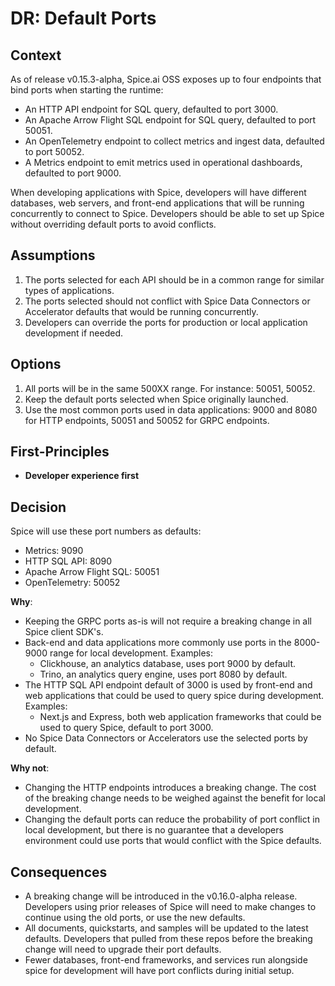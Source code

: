 # DR: Default Ports

## Context

As of release v0.15.3-alpha, Spice.ai OSS exposes up to four endpoints that bind ports when starting the runtime:

- An HTTP API endpoint for SQL query, defaulted to port 3000.
- An Apache Arrow Flight SQL endpoint for SQL query, defaulted to port 50051.
- An OpenTelemetry endpoint to collect metrics and ingest data, defaulted to port 50052.
- A Metrics endpoint to emit metrics used in operational dashboards, defaulted to port 9000.

When developing applications with Spice, developers will have different databases, web servers, and front-end applications that will be running concurrently to connect to Spice.  Developers should be able to set up Spice without overriding default ports to avoid conflicts.

## Assumptions

1. The ports selected for each API should be in a common range for similar types of applications.
2. The ports selected should not conflict with Spice Data Connectors or Accelerator defaults that would be running concurrently.
3. Developers can override the ports for production or local application development if needed.

## Options

1. All ports will be in the same 500XX range. For instance: 50051, 50052.
2. Keep the default ports selected when Spice originally launched.
3. Use the most common ports used in data applications: 9000 and 8080 for HTTP endpoints, 50051 and 50052 for GRPC endpoints.

## First-Principles

- **Developer experience first**

## Decision

Spice will use these port numbers as defaults:

- Metrics: 9090
- HTTP SQL API: 8090
- Apache Arrow Flight SQL: 50051
- OpenTelemetry: 50052

**Why**:

- Keeping the GRPC ports as-is will not require a breaking change in all Spice client SDK's.
- Back-end and data applications more commonly use ports in the 8000-9000 range for local development.  Examples:
  - Clickhouse, an analytics database, uses port 9000 by default.  
  - Trino, an analytics query engine, uses port 8080 by default.
- The HTTP SQL API endpoint default of 3000 is used by front-end and web applications that could be used to query spice during development. Examples:
  - Next.js and Express, both web application frameworks that could be used to query Spice, default to port 3000.
- No Spice Data Connectors or Accelerators use the selected ports by default.

**Why not**:

- Changing the HTTP endpoints introduces a breaking change. The cost of the breaking change needs to be weighed against the benefit for local development.
- Changing the default ports can reduce the probability of port conflict in local development, but there is no guarantee that a developers environment could use ports that would conflict with the Spice defaults.

## Consequences

- A breaking change will be introduced in the v0.16.0-alpha release.  Developers using prior releases of Spice will need to make changes to continue using the old ports, or use the new defaults.
- All documents, quickstarts, and samples will be updated to the latest defaults.  Developers that pulled from these repos before the breaking change will need to upgrade their port defaults.
- Fewer databases, front-end frameworks, and services run alongside spice for development will have port conflicts during initial setup.
